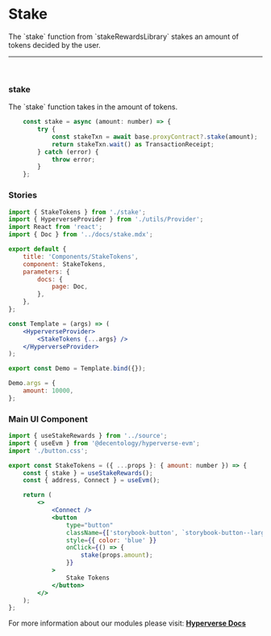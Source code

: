 # Stake

<p> The `stake` function from `stakeRewardsLibrary` stakes an amount of tokens decided by the user. </p>

---

<br>

### stake

<p> The `stake` function takes in the amount of tokens. </p>

```jsx
	const stake = async (amount: number) => {
		try {
			const stakeTxn = await base.proxyContract?.stake(amount);
			return stakeTxn.wait() as TransactionReceipt;
		} catch (error) {
			throw error;
		}
	};
```

### Stories

```jsx
import { StakeTokens } from './stake';
import { HyperverseProvider } from './utils/Provider';
import React from 'react';
import { Doc } from '../docs/stake.mdx';

export default {
	title: 'Components/StakeTokens',
	component: StakeTokens,
	parameters: {
		docs: {
			page: Doc,
		},
	},
};

const Template = (args) => (
	<HyperverseProvider>
		<StakeTokens {...args} />
	</HyperverseProvider>
);

export const Demo = Template.bind({});

Demo.args = {
	amount: 10000,
};
```

### Main UI Component

```jsx
import { useStakeRewards } from '../source';
import { useEvm } from '@decentology/hyperverse-evm';
import './button.css';

export const StakeTokens = ({ ...props }: { amount: number }) => {
	const { stake } = useStakeRewards();
	const { address, Connect } = useEvm();

	return (
		<>
			<Connect />
			<button
				type="button"
				className={['storybook-button', `storybook-button--large`].join(' ')}
				style={{ color: 'blue' }}
				onClick={() => {
					stake(props.amount);
				}}
			>
				Stake Tokens
			</button>
		</>
	);
};
```

For more information about our modules please visit: [**Hyperverse Docs**](docs.hyperverse.dev)
